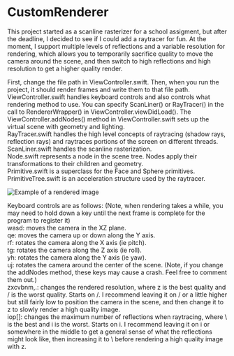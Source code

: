 # CustomRenderer
This project started as a scanline rasterizer for a school assigment, but after the deadline, I decided to see if I could add a raytracer for fun. At the moment, I support multiple levels of reflections and a variable resolution for rendering, which allows you to temporarily sacrifice quality to move the camera around the scene, and then switch to high reflections and high resolution to get a higher quality render. 

First, change the file path in ViewController.swift. Then, when you run the project, it should render frames and write them to that file path. \
ViewController.swift handles keyboard controls and also controls what rendering method to use. You can specify ScanLiner() or RayTracer() in the call to RendererWrapper() in ViewController.viewDidLoad(). The ViewController.addNodes() method in ViewController.swift sets up the virtual scene with geometry and lighting. \
RayTracer.swift handles the high level concepts of raytracing (shadow rays, reflection rays) and raytraces portions of the screen on different threads. \
ScanLiner.swift handles the scanline rasterization. \
Node.swift represents a node in the scene tree. Nodes apply their transformations to their children and geometry. \
Primitive.swift is a superclass for the Face and Sphere primitives. \
PrimitiveTree.swift is an acceleration structure used by the raytracer. 

![Example of a rendered image](https://ucb56f331b676711368d4ea19864.previews.dropboxusercontent.com/p/thumb/AAuOMZSF62zSj24upweXq3cRke4Fs5e4lg2BhvjU4o5KdLt7tuv8Hq46Wey60SAdbGsj6JFafsmBwCzoILe120CrJwW27LVw4kPs9zioEtROAwUbTd3LHraMjDtZu-uNu01KWO8RPGrcVLw-WgWvfbJyh0BbFQTJOBhGvF1nbp-yfeU9bSV-NXC20sUyjhX0qiTt3vUTOFS7PrbFfR6hm-p3Z0Xi10gyxdoHB0h1P0TwP_pw28rZQrctnR0CDpjRzC5ZvzpWhzBCkxj4IgcgTLmOuoc7cJzS70G9G4P-68LWIgqyplqsoNbamBFmc53GCro4gyV_ArhTMVPojfJN7JMi22YIa44-k_5Ym8PYBk-lmYXk2c0R-TGXDwd-vO5x_I7v94PTu63wdQ6mW83uXRoW/p.png?fv_content=true&size_mode=5)

Keyboard controls are as follows: (Note, when rendering takes a while, you may need to hold down a key until the next frame is complete for the program to register it)\
wasd: moves the camera in the XZ plane. \
qe: moves the camera up or down along the Y axis. \
rf: rotates the camera along the X axis (ie pitch).\
tg: rotates the camera along the Z axis (ie roll). \
yh: rotates the camera along the Y axis (ie yaw). \
uj: rotates the camera around the center of the scene. (Note, if you change the addNodes method, these keys may cause a crash. Feel free to comment them out.)\
zxcvbnm,.: changes the rendered resolution, where z is the best quality and / is the worst quality. Starts on /. I recommend leaving it on / or a little higher but still fairly low to position the camera in the scene, and then change it to z to slowly render a high quality image. \
iop[]\: changes the maximum number of reflections when raytracing, where \ is the best and i is the worst. Starts on i. I recommend leaving it on i or somewhere in the middle to get a general sense of what the reflections might look like, then increasing it to \ before rendering a high quality image with z. 
